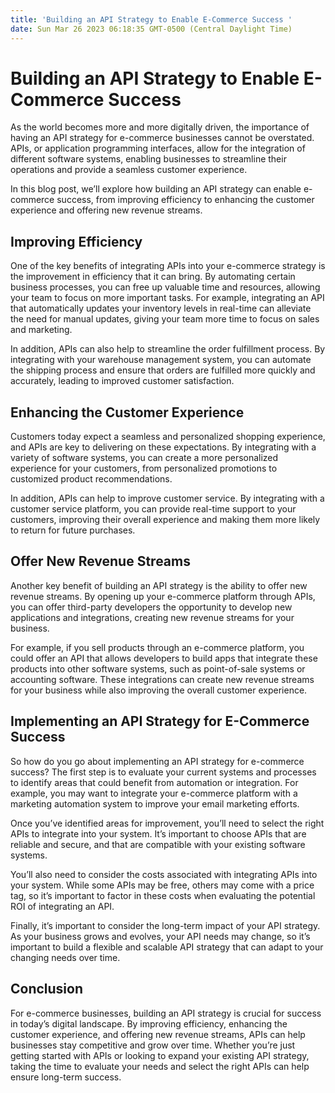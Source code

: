```yaml
---
title: 'Building an API Strategy to Enable E-Commerce Success '
date: Sun Mar 26 2023 06:18:35 GMT-0500 (Central Daylight Time)
---
```


# Building an API Strategy to Enable E-Commerce Success

As the world becomes more and more digitally driven, the importance of having an API strategy for e-commerce businesses cannot be overstated. APIs, or application programming interfaces, allow for the integration of different software systems, enabling businesses to streamline their operations and provide a seamless customer experience.

In this blog post, we’ll explore how building an API strategy can enable e-commerce success, from improving efficiency to enhancing the customer experience and offering new revenue streams.

## Improving Efficiency

One of the key benefits of integrating APIs into your e-commerce strategy is the improvement in efficiency that it can bring. By automating certain business processes, you can free up valuable time and resources, allowing your team to focus on more important tasks. For example, integrating an API that automatically updates your inventory levels in real-time can alleviate the need for manual updates, giving your team more time to focus on sales and marketing.

In addition, APIs can also help to streamline the order fulfillment process. By integrating with your warehouse management system, you can automate the shipping process and ensure that orders are fulfilled more quickly and accurately, leading to improved customer satisfaction.

## Enhancing the Customer Experience

Customers today expect a seamless and personalized shopping experience, and APIs are key to delivering on these expectations. By integrating with a variety of software systems, you can create a more personalized experience for your customers, from personalized promotions to customized product recommendations.

In addition, APIs can help to improve customer service. By integrating with a customer service platform, you can provide real-time support to your customers, improving their overall experience and making them more likely to return for future purchases.

## Offer New Revenue Streams

Another key benefit of building an API strategy is the ability to offer new revenue streams. By opening up your e-commerce platform through APIs, you can offer third-party developers the opportunity to develop new applications and integrations, creating new revenue streams for your business.

For example, if you sell products through an e-commerce platform, you could offer an API that allows developers to build apps that integrate these products into other software systems, such as point-of-sale systems or accounting software. These integrations can create new revenue streams for your business while also improving the overall customer experience.

## Implementing an API Strategy for E-Commerce Success

So how do you go about implementing an API strategy for e-commerce success? The first step is to evaluate your current systems and processes to identify areas that could benefit from automation or integration. For example, you may want to integrate your e-commerce platform with a marketing automation system to improve your email marketing efforts.

Once you’ve identified areas for improvement, you’ll need to select the right APIs to integrate into your system. It’s important to choose APIs that are reliable and secure, and that are compatible with your existing software systems.

You’ll also need to consider the costs associated with integrating APIs into your system. While some APIs may be free, others may come with a price tag, so it’s important to factor in these costs when evaluating the potential ROI of integrating an API.

Finally, it’s important to consider the long-term impact of your API strategy. As your business grows and evolves, your API needs may change, so it’s important to build a flexible and scalable API strategy that can adapt to your changing needs over time.

## Conclusion

For e-commerce businesses, building an API strategy is crucial for success in today’s digital landscape. By improving efficiency, enhancing the customer experience, and offering new revenue streams, APIs can help businesses stay competitive and grow over time. Whether you’re just getting started with APIs or looking to expand your existing API strategy, taking the time to evaluate your needs and select the right APIs can help ensure long-term success.
